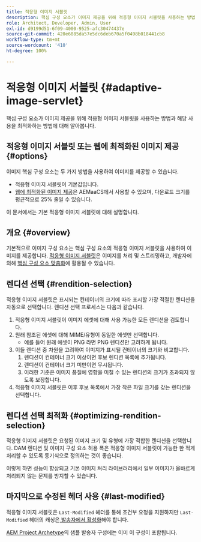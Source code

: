 ```yaml
---
title: 적응형 이미지 서블릿
description: 핵심 구성 요소가 이미지 제공을 위해 적응형 이미지 서블릿을 사용하는 방법과 해당 사용을 최적화하는 방법에 대해 알아봅니다.
role: Architect, Developer, Admin, User
exl-id: d9199d51-6f09-4000-9525-afc30474437e
source-git-commit: 420e6085da57e5dc6deb670a5f0498b018441cb8
workflow-type: tm+mt
source-wordcount: '410'
ht-degree: 100%

---
```


# 적응형 이미지 서블릿 {#adaptive-image-servlet}

핵심 구성 요소가 이미지 제공을 위해 적응형 이미지 서블릿을 사용하는 방법과 해당 사용을 최적화하는 방법에 대해 알아봅니다.

## 적응형 이미지 서블릿 또는 웹에 최적화된 이미지 제공 {#options}

이미지 핵심 구성 요소는 두 가지 방법을 사용하여 이미지를 제공할 수 있습니다.

* 적응형 이미지 서블릿이 기본값입니다.
* [웹에 최적화된 이미지 제공](/help/developing/web-optimized-image-delivery.md)은 AEMaaCS에서 사용할 수 있으며, 다운로드 크기를 평균적으로 25% 줄일 수 있습니다.

이 문서에서는 기본 적응형 이미지 서블릿에 대해 설명합니다.

## 개요 {#overview}

기본적으로 이미지 구성 요소는 핵심 구성 요소의 적응형 이미지 서블릿을 사용하여 이미지를 제공합니다. [적응형 이미지 서블릿](https://github.com/adobe/aem-core-wcm-components/wiki/The-Adaptive-Image-Servlet)은 이미지를 처리 및 스트리밍하고, 개발자에 의해 [핵심 구성 요소 맞춤화](/help/developing/customizing.md)에 활용될 수 있습니다.

## 렌디션 선택 {#rendition-selection}

적응형 이미지 서블릿은 표시되는 컨테이너의 크기에 따라 표시할 가장 적절한 렌디션을 자동으로 선택합니다. 렌디션 선택 프로세스는 다음과 같습니다.

1. 적응형 이미지 서블릿이 이미지 에셋에 대해 사용 가능한 모든 렌디션을 검토합니다.
1. 원래 참조된 에셋에 대해 MIME/유형이 동일한 에셋만 선택합니다.
   * 예를 들어 원래 에셋이 PNG 라면 PNG 렌디션만 고려하게 됩니다.
1. 이들 렌디션 중 차원을 고려하여 이미지가 표시될 컨테이너의 크기와 비교합니다.
   1. 렌디션이 컨테이너 크기 이상이면 후보 렌디션 목록에 추가됩니다.
   1. 렌디션이 컨테이너 크기 미만이면 무시됩니다.
   1. 이러한 기준은 이미지 품질에 영향을 미칠 수 있는 렌디션의 크기가 초과되지 않도록 보장합니다.
1. 적응형 이미지 서블릿은 이후 후보 목록에서 가장 작은 파일 크기를 갖는 렌디션을 선택합니다.

## 렌디션 선택 최적화 {#optimizing-rendition-selection}

적응형 이미지 서블릿은 요청된 이미지 크기 및 유형에 가장 적합한 렌디션을 선택합니다. DAM 렌디션 및 이미지 구성 요소 허용 폭은 적응형 이미지 서블릿이 가능한 한 적게 처리할 수 있도록 동기식으로 정의하는 것이 좋습니다.

이렇게 하면 성능이 향상되고 기본 이미지 처리 라이브러리에서 일부 이미지가 올바르게 처리되지 않는 문제를 방지할 수 있습니다.

## 마지막으로 수정된 헤더 사용 {#last-modified}

적응형 이미지 서블릿은 `Last-Modified` 헤더를 통해 조건부 요청을 지원하지만 `Last-Modified` 헤더의 캐싱은[ 발송자에서 활성화](https://experienceleague.adobe.com/docs/experience-manager-dispatcher/using/configuring/dispatcher-configuration.html?lang=ko#caching-http-response-headers)해야 합니다.

[AEM Project Archetype](/help/developing/archetype/overview.md)의 샘플 발송자 구성에는 이미 이 구성이 포함됩니다.
